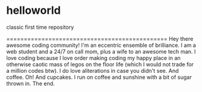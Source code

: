 # helloworld
classic first time repository

==============================================
Hey there awesome coding community!
I'm an eccentric ensemble of brilliance. I am a web student and a 24/7 on call mom, plus a wife to an awesome tech man. I love coding because I love order making coding my happy place in an otherwise caotic mass of legos on the floor life (which I would not trade for a million codes btw). I do love aliterations in case you didn't see. And coffee. Oh! And cupcakes. I run on coffee and sunshine with a bit of sugar thrown in. The end.
